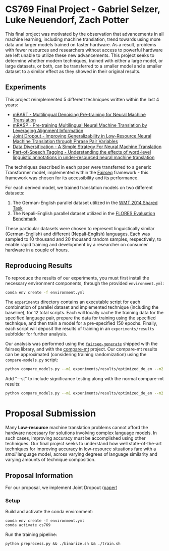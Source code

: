 # CS769 Final Project - Gabriel Selzer, Luke Neuendorf, Zach Potter

This final project was motivated by the observation that advancements in all machine learning, including machine translation, trend towards using more data and larger models trained on faster hardware. As a result, problems with fewer resources and researchers without access to powerful hardware are left unable to utilize these new advancements. This project seeks to determine whether modern techniques, trained with either a large model, or large datasets, or both, can be transferred to a smaller model and a smaller dataset to a similar effect as they showed in their original results.

## Experiments

This project reimplemented 5 different techniques written within the last 4 years:
* [mBART - Multilingual Denoising Pre-training for Neural Machine Translation](https://arxiv.org/abs/2001.08210)
* [mRASP - Pre-training Multilingual Neural Machine Translation by Leveraging Alignment Information](https://arxiv.org/abs/2010.03142)
* [Joint Dropout - Improving Generalizability in Low-Resource Neural Machine Translation through Phrase Pair Variables](https://arxiv.org/abs/2307.12835)
* [Data Diversification - A Simple Strategy For Neural Machine Translation](https://arxiv.org/abs/1911.01986)
* [Part-of-Speech Tagging - Understanding the effects of word-level linguistic annotations in under-resourced neural machine translation](https://aclanthology.org/2020.coling-main.349/)

The techniques described in each paper were transferred to a generic Transformer model, implemented within the [Fairseq](https://aclanthology.org/N19-4009/) framework - this framework was chosen for its accessibility and its performance.

For each derived model, we trained translation models on two different datasets:
1. The German-English parallel dataset utilized in the [WMT 2014 Shared Task](https://statmt.org/wmt14/translation-task.html#Download)
2. The Nepali-English parallel dataset utilized in the [FLORES Evaluation Benchmark](https://arxiv.org/abs/2106.03193)

These particular datasets were chosen to represent linguistically similar (German-English) and different (Nepali-English) languages. Each was sampled to 10 thousand and 20 thousand random samples, respectively, to enable rapid training and development by a researcher on consumer hardware in a couple of hours.

## Reproducing Results

To reproduce the results of our experiments, you must first install the necessary environment components, through the provided `environment.yml`:

```bash
conda env create -f environment.yml
```

The `experiments` directory contains an executable script for each combination of parallel dataset and implemented technique (including the baseline), for 12 total scripts. Each will locally cache the training data for the specified language pair, prepare the data for training using the specified technique, and then train a model for a pre-specified 150 epochs. Finally, each script will deposit the results of training in an `experiments/results` subfolder for further analysis.

Our analysis was performed using the [`fairseq-generate`](https://fairseq.readthedocs.io/en/latest/command_line_tools.html) shipped with the fairseq library, and with the [compare-mt](https://arxiv.org/abs/1903.07926https://github.com/neulab/compare-mt) project. Our compare-mt results can be approximated (considering training randomization) using the `compare-models.py` script:

```bash
python compare_models.py --m1 experiments/results/optimized_de_en --m2 experiments/results/optimized_de_en_mrasp
```

Add "--st" to include significance testing along with the normal compare-mt results:
```bash
python compare_models.py --m1 experiments/results/optimized_de_en --m2 experiments/results/optimized_de_en_mrasp --st
```

# Proposal Submission

Many **Low-resource** machine translation problems cannot afford the hardware necessary for solutions involving complex language models. In such cases, improving accuracy must be accomplished using other techniques. Our final project seeks to understand how well state-of-the-art techniques for improving accuracy in low-resource situations fare with a *small* language model, across varying degrees of language similarity and varying amounts of technique composition.

## Proposal Information
For our proposal, we implement Joint Dropout ([paper](https://arxiv.org/pdf/2307.12835v1.pdf))

### Setup
Build and activate the conda environment:
```
conda env create -f environment.yml
conda activate cs769
```
Run the training pipeline:
```
python preprocess.py && ./binarize.sh && ./train.sh
```

